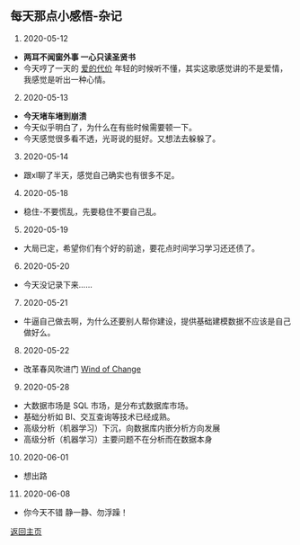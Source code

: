 ## 每天那点小感悟-杂记

1. 2020-05-12
- **两耳不闻窗外事 一心只读圣贤书**
- 今天哼了一天的 [爱的代价](https://music.163.com/song?id=108299&userid=92620763) 年轻的时候听不懂，其实这歌感觉讲的不是爱情，我感觉是听出一种心情。
  
2. 2020-05-13
- **今天堵车堵到崩溃**
- 今天似乎明白了，为什么在有些时候需要顿一下。
- 今天感觉很多看不透，光哥说的挺好。又想法去躲躲了。

3. 2020-05-14
- 跟xl聊了半天，感觉自己确实也有很多不足。

4. 2020-05-18
- 稳住-不要慌乱，先要稳住不要自己乱。

5. 2020-05-19
- 大局已定，希望你们有个好的前途，要花点时间学习学习还还债了。

6. 2020-05-20
- 今天没记录下来......

7. 2020-05-21
- 牛逼自己做去啊，为什么还要别人帮你建设，提供基础建模数据不应该是自己做好么。

8. 2020-05-22
- 改革春风吹进门 [Wind of Change](https://music.163.com/song?id=512648170&userid=92620763)

9. 2020-05-28
- 大数据市场是 SQL 市场，是分布式数据库市场。
- 基础分析如 BI、交互查询等技术已经成熟。
- 高级分析（机器学习）下沉，向数据库内嵌分析方向发展
- 高级分析（机器学习）主要问题不在分析而在数据本身

10. 2020-06-01
- 想出路
11. 2020-06-08
- 你今天不错 静一静、勿浮躁！







[返回主页](/) 